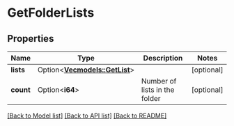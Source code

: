 # GetFolderLists

## Properties

Name | Type | Description | Notes
------------ | ------------- | ------------- | -------------
**lists** | Option<[**Vec<models::GetList>**](getList.md)> |  | [optional]
**count** | Option<**i64**> | Number of lists in the folder | [optional]

[[Back to Model list]](../README.md#documentation-for-models) [[Back to API list]](../README.md#documentation-for-api-endpoints) [[Back to README]](../README.md)


